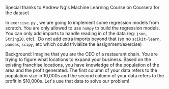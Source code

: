Special thanks to Andrew Ng's Machine Learning Course on Coursera for the dataset

In `exercise.py` , we are going to implement some regression models from scratch. You are only allowed to use `numpy` to build the regression models. You can only add imports to handle reading in of the data (eg: `json`, `StringIO`, etc).  Do not add extra imports beyond that (so no `scikit-learn`, `pandas`, `scipy`, etc which could trivialize the assignment/exercise)  

Background: Imagine that you are the CEO of a restaurant chain. You are trying to figure what locations to expand your business. Based on the existing franchise locations, you have knowledge of the population of the area and the profit generated. The first column of your data refers to the population size in 10,000s and the second column of your data refers to the profit in $10,000s. Let's use that data to solve our problem!
